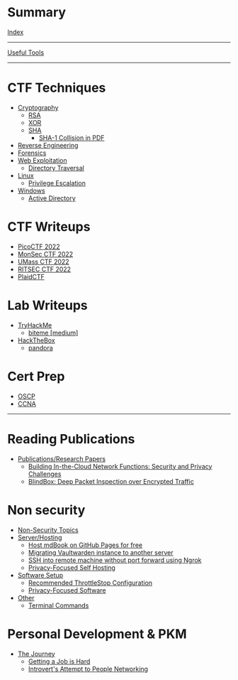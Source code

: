 # Summary

[Index](./index.md)

----

[Useful Tools]()

----

# CTF Techniques

- [Cryptography]()
	- [RSA]()
	- [XOR]()
	- [SHA]()
		- [SHA-1 Collision in PDF]()
- [Reverse Engineering]()
- [Forensics]()
- [Web Exploitation]()
	- [Directory Traversal]()
- [Linux]()
	- [Privilege Escalation]()
- [Windows]()
	- [Active Directory]()


# CTF Writeups

- [PicoCTF 2022]()
- [MonSec CTF 2022]()
- [UMass CTF 2022]()
- [RITSEC CTF 2022]()
- [PlaidCTF]()

# Lab Writeups

- [TryHackMe]()
	- [biteme [medium]]()
- [HackTheBox](labs/htb/index.md)
	- [pandora]()

# Cert Prep
- [OSCP]()
- [CCNA]()

-----------------------

# Reading Publications
- [Publications/Research Papers](research/_research-index.md)
	- [Building In-the-Cloud Network Functions: Security and Privacy Challenges]()
	- [BlindBox: Deep Packet Inspection over Encrypted Traffic]()

#  Non security

- [Non-Security Topics](_non-sec-index.md)
- [Server/Hosting]()
	- [Host mdBook on GitHub Pages for free]()
	- [Migrating Vaultwarden instance to another server]()
	- [SSH into remote machine without port forward using Ngrok]()
	- [Privacy-Focused Self Hosting]()
- [Software Setup]()
	- [Recommended ThrottleStop Configuration]()
	- [Privacy-Focused Software]()
- [Other]()
	- [Terminal Commands]()
# Personal Development & PKM

- [The Journey](./pkm/journey.md)
	- [Getting a Job is Hard]()
	- [Introvert's Attempt to People Networking]()
